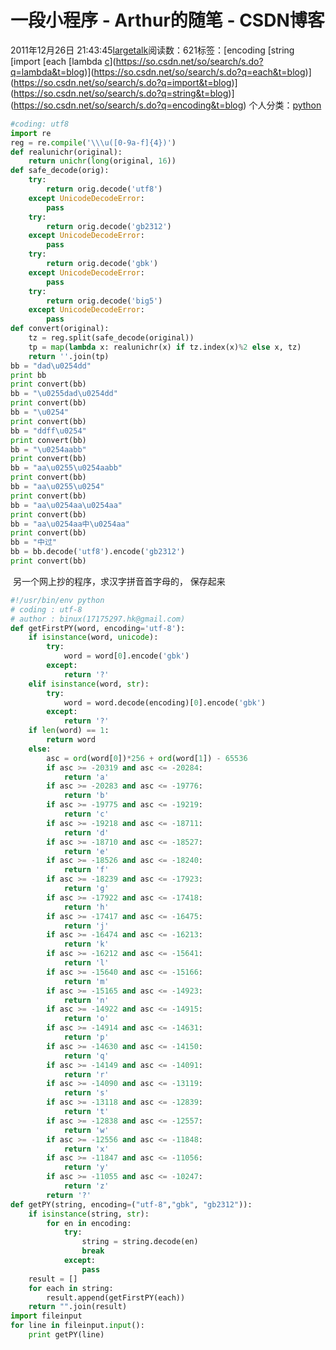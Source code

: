 # 一段小程序 - Arthur的随笔 - CSDN博客
2011年12月26日 21:43:45[largetalk](https://me.csdn.net/largetalk)阅读数：621标签：[encoding																[string																[import																[each																[lambda																[c](https://so.csdn.net/so/search/s.do?q=c&t=blog)](https://so.csdn.net/so/search/s.do?q=lambda&t=blog)](https://so.csdn.net/so/search/s.do?q=each&t=blog)](https://so.csdn.net/so/search/s.do?q=import&t=blog)](https://so.csdn.net/so/search/s.do?q=string&t=blog)](https://so.csdn.net/so/search/s.do?q=encoding&t=blog)
个人分类：[python](https://blog.csdn.net/largetalk/article/category/715661)
```python
#coding: utf8
import re
reg = re.compile('\\\u([0-9a-f]{4})')
def realunichr(original):
    return unichr(long(original, 16))
def safe_decode(orig):
    try:
        return orig.decode('utf8')
    except UnicodeDecodeError:
        pass
    try:
        return orig.decode('gb2312')
    except UnicodeDecodeError:
        pass
    try:
        return orig.decode('gbk')
    except UnicodeDecodeError:
        pass
    try:
        return orig.decode('big5')
    except UnicodeDecodeError:
        pass
def convert(original):
    tz = reg.split(safe_decode(original))
    tp = map(lambda x: realunichr(x) if tz.index(x)%2 else x, tz)
    return ''.join(tp)
bb = "dad\u0254dd"
print bb
print convert(bb)
bb = "\u0255dad\u0254dd"
print convert(bb)
bb = "\u0254"
print convert(bb)
bb = "ddff\u0254"
print convert(bb)
bb = "\u0254aabb"
print convert(bb)
bb = "aa\u0255\u0254aabb"
print convert(bb)
bb = "aa\u0255\u0254"
print convert(bb)
bb = "aa\u0254aa\u0254aa"
print convert(bb)
bb = "aa\u0254aa中\u0254aa"
print convert(bb)
bb = "中过"
bb = bb.decode('utf8').encode('gb2312')
print convert(bb)
```
 另一个网上抄的程序，求汉字拼音首字母的， 保存起来
```python
#!/usr/bin/env python
# coding : utf-8
# author : binux(17175297.hk@gmail.com)
def getFirstPY(word, encoding='utf-8'):
    if isinstance(word, unicode):
        try:
            word = word[0].encode('gbk')
        except:
            return '?'
    elif isinstance(word, str):
        try:
            word = word.decode(encoding)[0].encode('gbk')
        except:
            return '?'
    if len(word) == 1:
        return word
    else:
        asc = ord(word[0])*256 + ord(word[1]) - 65536
        if asc >= -20319 and asc <= -20284:
            return 'a'
        if asc >= -20283 and asc <= -19776:
            return 'b'
        if asc >= -19775 and asc <= -19219:
            return 'c'
        if asc >= -19218 and asc <= -18711:
            return 'd'
        if asc >= -18710 and asc <= -18527:
            return 'e'
        if asc >= -18526 and asc <= -18240:
            return 'f'
        if asc >= -18239 and asc <= -17923:
            return 'g'
        if asc >= -17922 and asc <= -17418:
            return 'h'
        if asc >= -17417 and asc <= -16475:
            return 'j'
        if asc >= -16474 and asc <= -16213:
            return 'k'
        if asc >= -16212 and asc <= -15641:
            return 'l'
        if asc >= -15640 and asc <= -15166:
            return 'm'
        if asc >= -15165 and asc <= -14923:
            return 'n'
        if asc >= -14922 and asc <= -14915:
            return 'o'
        if asc >= -14914 and asc <= -14631:
            return 'p'
        if asc >= -14630 and asc <= -14150:
            return 'q'
        if asc >= -14149 and asc <= -14091:
            return 'r'
        if asc >= -14090 and asc <= -13119:
            return 's'
        if asc >= -13118 and asc <= -12839:
            return 't'
        if asc >= -12838 and asc <= -12557:
            return 'w'
        if asc >= -12556 and asc <= -11848:
            return 'x'
        if asc >= -11847 and asc <= -11056:
            return 'y'
        if asc >= -11055 and asc <= -10247:
            return 'z'
        return '?'
def getPY(string, encoding=("utf-8","gbk", "gb2312")):
    if isinstance(string, str):
        for en in encoding:
            try:
                string = string.decode(en)
                break
            except:
                pass
    result = []
    for each in string:
        result.append(getFirstPY(each))
    return "".join(result)
import fileinput
for line in fileinput.input():
    print getPY(line)
```

